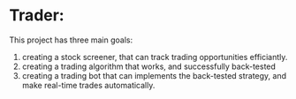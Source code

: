 # Trader:
This project has three main goals:
1. creating a stock screener, that can track trading opportunities efficiantly.
2. creating a trading algorithm that works, and successfully back-tested
3. creating a trading bot that can implements the back-tested strategy, and make real-time trades automatically.
